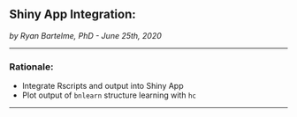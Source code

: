 ## Shiny App Integration:
*by Ryan Bartelme, PhD - June 25th, 2020*

---

### Rationale:

* Integrate Rscripts and output into Shiny App
* Plot output of `bnlearn` structure learning with `hc`

---
